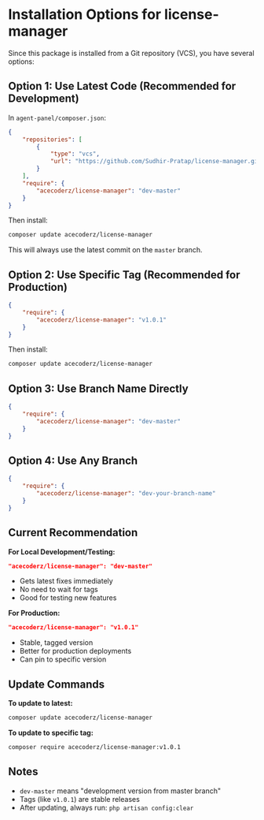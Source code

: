 # Installation Options for license-manager

Since this package is installed from a Git repository (VCS), you have several options:

## Option 1: Use Latest Code (Recommended for Development)

In `agent-panel/composer.json`:
```json
{
    "repositories": [
        {
            "type": "vcs",
            "url": "https://github.com/Sudhir-Pratap/license-manager.git"
        }
    ],
    "require": {
        "acecoderz/license-manager": "dev-master"
    }
}
```

Then install:
```bash
composer update acecoderz/license-manager
```

This will always use the latest commit on the `master` branch.

## Option 2: Use Specific Tag (Recommended for Production)

```json
{
    "require": {
        "acecoderz/license-manager": "v1.0.1"
    }
}
```

Then install:
```bash
composer update acecoderz/license-manager
```

## Option 3: Use Branch Name Directly

```json
{
    "require": {
        "acecoderz/license-manager": "dev-master"
    }
}
```

## Option 4: Use Any Branch

```json
{
    "require": {
        "acecoderz/license-manager": "dev-your-branch-name"
    }
}
```

## Current Recommendation

**For Local Development/Testing:**
```json
"acecoderz/license-manager": "dev-master"
```
- Gets latest fixes immediately
- No need to wait for tags
- Good for testing new features

**For Production:**
```json
"acecoderz/license-manager": "v1.0.1"
```
- Stable, tagged version
- Better for production deployments
- Can pin to specific version

## Update Commands

**To update to latest:**
```bash
composer update acecoderz/license-manager
```

**To update to specific tag:**
```bash
composer require acecoderz/license-manager:v1.0.1
```

## Notes

- `dev-master` means "development version from master branch"
- Tags (like `v1.0.1`) are stable releases
- After updating, always run: `php artisan config:clear`

